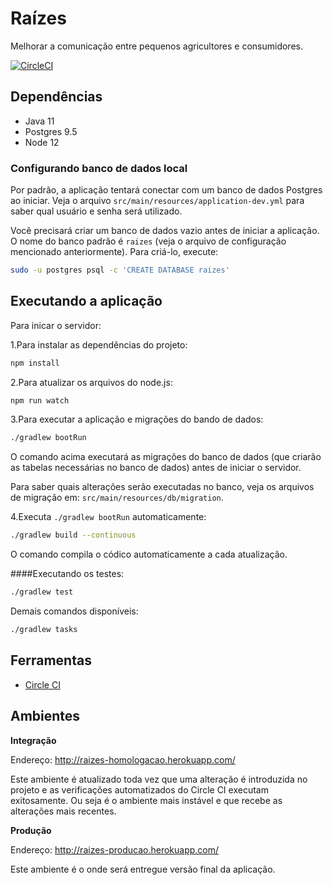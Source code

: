 # Raízes

Melhorar a comunicação entre pequenos agricultores e consumidores.

[![CircleCI](https://circleci.com/gh/aceleradora-TW/Raizes/tree/master.svg?style=svg)](https://circleci.com/gh/aceleradora-TW/Raizes/tree/master)

## Dependências

- Java 11
- Postgres 9.5
- Node 12

### Configurando banco de dados local

Por padrão, a aplicação tentará conectar com um banco de dados Postgres ao iniciar. Veja o arquivo `src/main/resources/application-dev.yml` para saber qual usuário e senha será utilizado. 

Você precisará criar um banco de dados vazio antes de iniciar a aplicação. O nome do banco padrão é `raizes` (veja o arquivo de configuração mencionado anteriormente). Para criá-lo, execute:

```bash
sudo -u postgres psql -c 'CREATE DATABASE raizes'
```

## Executando a aplicação

Para inicar o servidor:

1.Para instalar as dependências do projeto:

```sh
npm install
```

2.Para atualizar os arquivos do node.js:

```sh
npm run watch
```

3.Para executar a aplicação e migrações do bando de dados:

```sh
./gradlew bootRun
```

O comando acima executará as migrações do banco de dados (que criarão as tabelas necessárias no banco de dados) antes de iniciar o servidor. 

Para saber quais alterações serão executadas no banco, veja os arquivos de migração em: `src/main/resources/db/migration`.


4.Executa `./gradlew bootRun` automaticamente:

```sh
./gradlew build --continuous
```

O comando compila o códico automaticamente a cada atualização. 

####Executando os testes:

```sh
./gradlew test
```

Demais comandos disponíveis:

```sh
./gradlew tasks
```

## Ferramentas

- [Circle CI](https://circleci.com/gh/aceleradora-TW/Raizes)


## Ambientes

__Integração__

Endereço: http://raizes-homologacao.herokuapp.com/

Este ambiente é atualizado toda vez que uma alteração é introduzida no projeto e as verificações automatizados do Circle CI executam exitosamente. Ou seja é o ambiente mais instável e que recebe as alterações mais recentes.

__Produção__

Endereço: http://raizes-producao.herokuapp.com/

Este ambiente é o onde será entregue versão final da aplicação.
